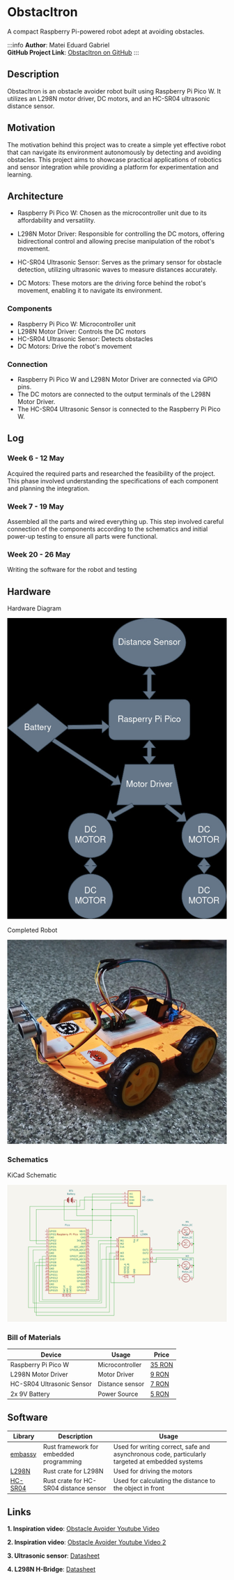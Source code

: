 # Obstacltron

 A compact Raspberry Pi-powered robot adept at avoiding obstacles.

:::info 
**Author**: Matei Eduard Gabriel \
**GitHub Project Link**: [Obstacltron on GitHub](https://github.com/UPB-FILS-MA/project-lexofficial29)
:::

## Description

Obstacltron is an obstacle avoider robot built using Raspberry Pi Pico W. It utilizes an L298N motor driver, DC motors, and an HC-SR04 ultrasonic distance sensor.

## Motivation

The motivation behind this project was to create a simple yet effective robot that can navigate its environment autonomously by detecting and avoiding obstacles. This project aims to showcase practical applications of robotics and sensor integration while providing a platform for experimentation and learning.

## Architecture

* Raspberry Pi Pico W: Chosen as the microcontroller unit due to its affordability and versatility.

* L298N Motor Driver: Responsible for controlling the DC motors, offering bidirectional control and allowing precise manipulation of the robot's movement.

* HC-SR04 Ultrasonic Sensor: Serves as the primary sensor for obstacle detection, utilizing ultrasonic waves to measure distances accurately.

* DC Motors: These motors are the driving force behind the robot's movement, enabling it to navigate its environment.

### Components
- Raspberry Pi Pico W: Microcontroller unit
- L298N Motor Driver: Controls the DC motors
- HC-SR04 Ultrasonic Sensor: Detects obstacles
- DC Motors: Drive the robot's movement

### Connection
- Raspberry Pi Pico W and L298N Motor Driver are connected via GPIO pins.
- The DC motors are connected to the output terminals of the L298N Motor Driver.
- The HC-SR04 Ultrasonic Sensor is connected to the Raspberry Pi Pico W.

## Log

### Week 6 - 12 May

Acquired the required parts and researched the feasibility of the project. This phase involved understanding the specifications of each component and planning the integration.

### Week 7 - 19 May

Assembled all the parts and wired everything up. This step involved careful connection of the components according to the schematics and initial power-up testing to ensure all parts were functional. 

### Week 20 - 26 May

Writing the software for the robot and testing

## Hardware

Hardware Diagram

![Diagram](./diagram.jpg)

Completed Robot

![Robot](./robot.jpg)

### Schematics

KiCad Schematic

![Kicad schematic](./kicad.png)


### Bill of Materials

| Device                          | Usage              | Price              |
|---------------------------------|--------------------|--------------------|
| Raspberry Pi Pico W             | Microcontroller    | [35 RON](https://www.optimusdigital.ro/en/raspberry-pi-boards/12394-raspberry-pi-pico-w.html) |
| L298N Motor Driver              | Motor Driver       | [9 RON](https://www.optimusdigital.ro/en/brushed-motor-drivers/145-l298n-dual-motor-driver.html) |
| HC-SR04 Ultrasonic Sensor       | Distance sensor    | [7 RON](https://www.optimusdigital.ro/en/ultrasonic-sensors/9-hc-sr04-ultrasonic-sensor.html) |
| 2x 9V Battery                   | Power Source       | [5 RON](https://www.emag.ro/baterie-varta-superlife-zinc-carbon-9v-s1-4008496556632/pd/D0T5S3MBM/)

## Software

| Library                          | Description              | Usage              |
|---------------------------------|--------------------|--------------------|
| [embassy](https://github.com/embassy-rs/embassy) | Rust framework for embedded programming |  Used for writing correct, safe and asynchronous code, particularly targeted at embedded systems |
| [L298N](https://crates.io/crates/l298n) | Rust crate for L298N | Used for driving the motors |
| [HC-SR04](https://crates.io/crates/hc-sr04) | Rust crate for HC-SR04 distance sensor | Used for calculating the distance to the object in front |


## Links
**1. Inspiration video**: [Obstacle Avoider Youtube Video](https://www.youtube.com/watch?v=iajyaWi1Ln4)

**2. Inspiration video**: [Obstacle Avoider Youtube Video 2](https://www.youtube.com/watch?v=BhrrNtihIe8)

**3. Ultrasonic sensor**: [Datasheet](https://cdn.sparkfun.com/datasheets/Sensors/Proximity/HCSR04.pdf)

**4. L298N H-Bridge**: [Datasheet](https://pdf1.alldatasheet.com/datasheet-pdf/view/22440/STMICROELECTRONICS/L298N.html)
